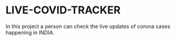 # LIVE-COVID-TRACKER
In this project a person can check the live updates of  corona cases happening in INDIA.
